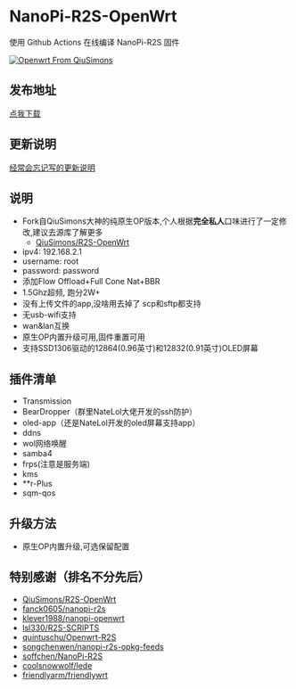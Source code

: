 # NanoPi-R2S-OpenWrt
 使用 Github Actions 在线编译 NanoPi-R2S 固件

[![Openwrt From QiuSimons](https://github.com/msylgj/R2S-OpenWrt/workflows/Openwrt%20From%20QiuSimons/badge.svg)](https://github.com/msylgj/R2S-OpenWrt/actions?query=workflow%3A%22Openwrt+From+QiuSimons%22)

## 发布地址
[点我下载](https://github.com/msylgj/R2S-OpenWrt/releases)

## 更新说明
[经常会忘记写的更新说明](https://github.com/msylgj/R2S-OpenWrt/blob/master/CHANGELOG.md)

## 说明
* Fork自QiuSimons大神的纯原生OP版本,个人根据**完全私人**口味进行了一定修改,建议去源库了解更多
    - [QiuSimons/R2S-OpenWrt](https://github.com/QiuSimons/R2S-OpenWrt)
* ipv4: 192.168.2.1
* username: root
* password: password
* 添加Flow Offload+Full Cone Nat+BBR
* 1.5Ghz超频, 跑分2W+
* 没有上传文件的app,没啥用去掉了 scp和sftp都支持
* 无usb-wifi支持
* wan&lan互换
* 原生OP内置升级可用,固件重置可用
* 支持SSD1306驱动的12864(0.96英寸)和12832(0.91英寸)OLED屏幕

## 插件清单
- Transmission
- BearDropper（群里NateLol大佬开发的ssh防护）
- oled-app（还是NateLol开发的oled屏幕支持app）
- ddns
- wol网络唤醒
- samba4
- frps(注意是服务端)
- kms
- **r-Plus
- sqm-qos

## 升级方法
* 原生OP内置升级,可选保留配置

## 特别感谢（排名不分先后）
* [QiuSimons/R2S-OpenWrt](https://github.com/QiuSimons/R2S-OpenWrt)
* [fanck0605/nanopi-r2s](https://github.com/fanck0605/nanopi-r2s)
* [klever1988/nanopi-openwrt](https://github.com/klever1988/nanopi-openwrt)
* [lsl330/R2S-SCRIPTS](https://github.com/lsl330/R2S-SCRIPTS)
* [quintuschu/Openwrt-R2S](https://github.com/quintuschu/Openwrt-R2S)
* [songchenwen/nanopi-r2s-opkg-feeds](https://nanopi-r2s-opkg-feeds.songchenwen.com/packages)
* [soffchen/NanoPi-R2S](https://github.com/soffchen/NanoPi-R2S)
* [coolsnowwolf/lede](https://github.com/coolsnowwolf/lede)
* [friendlyarm/friendlywrt](https://github.com/friendlyarm/friendlywrt)
